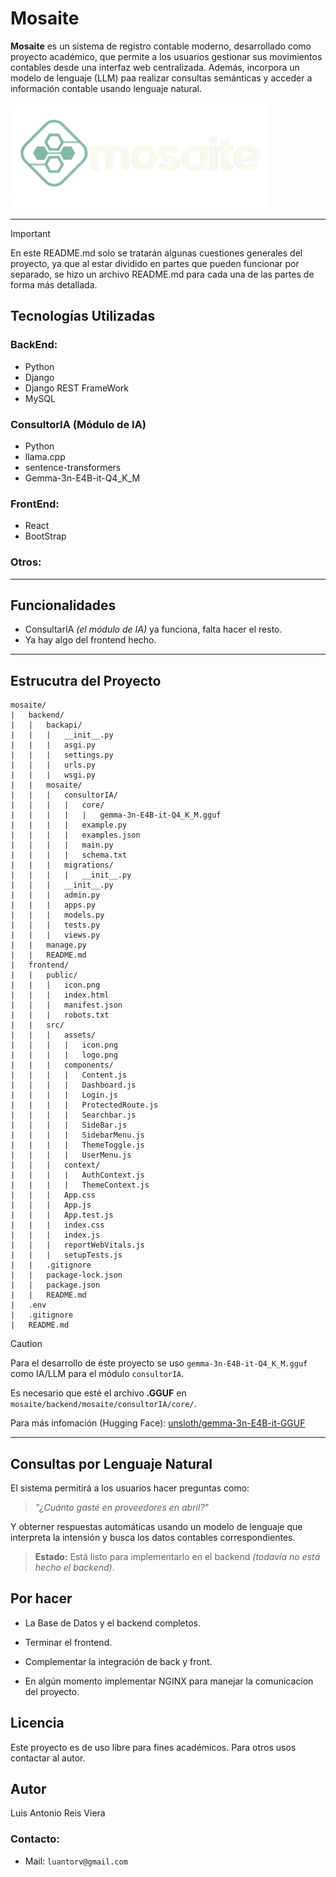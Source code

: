 # Mosaite

**Mosaite** es un sistema de registro contable moderno, desarrollado como proyecto académico, que permite a los usuarios gestionar sus movimientos contables desde una interfaz web centralizada. Además, incorpora un modelo de lenguaje (LLM) paa realizar consultas semánticas y acceder a información contable usando lenguaje natural.

<img src="./frontend/front/src/assets/logo.png" alt="Logo Mosaite" width=auto>

---

>[!IMPORTANT]
> En este README.md solo se tratarán algunas cuestiones generales del proyecto, ya que al estar dividido en partes que pueden funcionar por separado, se hizo un archivo README.md para cada una de las partes de forma más detallada.

## Tecnologías Utilizadas

### BackEnd:

- Python 
- Django 
- Django REST FrameWork
- MySQL

### ConsultorIA (Módulo de IA)

- Python
- llama.cpp
- sentence-transformers
- Gemma-3n-E4B-it-Q4_K_M

### FrontEnd:

- React
- BootStrap

### Otros:

---

## Funcionalidades

- ConsultarIA _(el módulo de IA)_ ya funciona, falta hacer el resto.
- Ya hay algo del frontend hecho.

---

## Estrucutra del Proyecto

```
mosaite/
|   backend/
|   |   backapi/
|   |   |   __init__.py
|   |   |   asgi.py
|   |   |   settings.py
|   |   |   urls.py
|   |   |   wsgi.py
|   |   mosaite/
|   |   |   consultorIA/
|   |   |   |   core/
|   |   |   |   |   gemma-3n-E4B-it-Q4_K_M.gguf
|   |   |   |   example.py
|   |   |   |   examples.json
|   |   |   |   main.py
|   |   |   |   schema.txt
|   |   |   migrations/
|   |   |   |   __init__.py
|   |   |   __init__.py
|   |   |   admin.py
|   |   |   apps.py
|   |   |   models.py
|   |   |   tests.py
|   |   |   views.py
|   |   manage.py
|   |   README.md
|   frontend/
|   |   public/
|   |   |   icon.png
|   |   |   index.html
|   |   |   manifest.json
|   |   |   robots.txt
|   |   src/
|   |   |   assets/
|   |   |   |   icon.png
|   |   |   |   logo.png
|   |   |   components/
|   |   |   |   Content.js
|   |   |   |   Dashboard.js
|   |   |   |   Login.js
|   |   |   |   ProtectedRoute.js
|   |   |   |   Searchbar.js
|   |   |   |   SideBar.js
|   |   |   |   SidebarMenu.js
|   |   |   |   ThemeToggle.js
|   |   |   |   UserMenu.js
|   |   |   context/
|   |   |   |   AuthContext.js
|   |   |   |   ThemeContext.js
|   |   |   App.css
|   |   |   App.js
|   |   |   App.test.js
|   |   |   index.css
|   |   |   index.js
|   |   |   reportWebVitals.js
|   |   |   setupTests.js
|   |   .gitignore
|   |   package-lock.json
|   |   package.json
|   |   README.md
|   .env
|   .gitignore
|   README.md
```

>[!CAUTION]
> Para el desarrollo de éste proyecto se uso `gemma-3n-E4B-it-Q4_K_M.gguf` como IA/LLM para el módulo `consultorIA`.
>
> Es necesario que esté el archivo **.GGUF** en `mosaite/backend/mosaite/consultorIA/core/`.
>
> Para más infomación (Hugging Face): [unsloth/gemma-3n-E4B-it-GGUF](https://huggingface.co/unsloth/gemma-3n-E4B-it-GGUF)

---

## Consultas por Lenguaje Natural

El sistema permitirá a los usuarios hacer preguntas como:

> _"¿Cuánto gasté en proveedores en abril?"_

Y obterner respuestas automáticas usando un modelo de lenguaje que interpreta la intensión y busca los datos contables correspondientes.

> **Estado:** Está listo para implementarlo en el backend _(todavía no está hecho el backend)_.

## Por hacer

- La Base de Datos y el backend completos.

- Terminar el frontend.

- Complementar la integración de back y front.

- En algún momento implementar NGINX para manejar la comunicacíon del proyecto.

## Licencia

Este proyecto es de uso libre para fines académicos. Para otros usos contactar al autor.

## Autor

Luis Antonio Reis Viera

### Contacto:

- Mail: `luantorv@gmail.com`